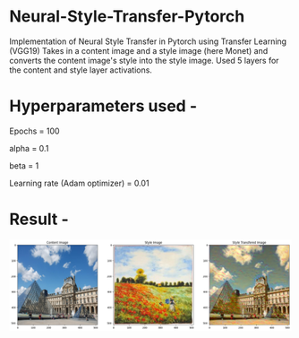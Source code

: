 # Neural-Style-Transfer-Pytorch
Implementation of Neural Style Transfer in Pytorch using Transfer Learning  (VGG19) 
Takes in a content image and a style image (here Monet) and converts the content image's style into the style image.
Used 5 layers for the content and style layer activations.
# Hyperparameters used - 
Epochs = 100

alpha = 0.1

beta = 1

Learning rate (Adam optimizer) = 0.01

# Result - 
<img align="left" src="https://raw.githubusercontent.com/SarveshD7/Neural-Style-Transfer-Pytorch/main/NST_Output.png" alt="NST Output | C" width="1000px"/>
